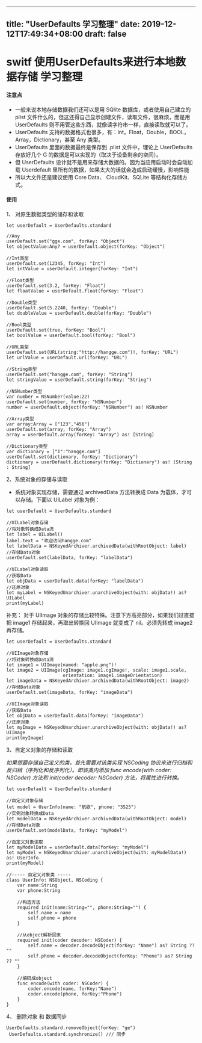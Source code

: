 

---
title: "UserDefaults 学习整理"
date: 2019-12-12T17:49:34+08:00
draft: false
---

#  switf 使用UserDefaults来进行本地数据存储 学习整理

#### 注意点
* 一般来说本地存储数据我们还可以是用 SQlite 数据库，或者使用自己建立的 plist 文件什么的，但这还得自己显示创建文件，读取文件，很麻烦，而是用 UserDefaults 则不用管这些东西，就像读字符串一样，直接读取就可以了。
* UserDefaults 支持的数据格式也很多，有：Int，Float，Double，BOOL，Array，Dictionary，甚至 Any 类型。
* UserDefaults 里面的数据最终是保存到 .plist 文件中，理论上 UserDefaults 存放好几个 G 的数据是可以实现的（取决于设备剩余的空间）。
* 但 UserDefaults 设计就不是用来存储大数据的。因为当应用启动时会自动加载 Userdefault 里所有的数据，如果太大的话就会造成启动缓慢，影响性能
* 所以大文件还是建议使用 Core Data、 CloudKit、SQLite 等结构化存储方式。

#### 使用
 1、 对原生数据类型的储存和读取
 
```
let userDefault = UserDefaults.standard
 
//Any
userDefault.set("gge.com", forKey: "Object")
let objectValue:Any? = userDefault.object(forKey: "Object")
 
//Int类型
userDefault.set(12345, forKey: "Int")
let intValue = userDefault.integer(forKey: "Int")
 
//Float类型
userDefault.set(3.2, forKey: "Float")
let floatValue = userDefault.float(forKey: "Float")
 
//Double类型
userDefault.set(5.2240, forKey: "Double")
let doubleValue = userDefault.double(forKey: "Double")
 
//Bool类型
userDefault.set(true, forKey: "Bool")
let boolValue = userDefault.bool(forKey: "Bool")
 
//URL类型
userDefault.set(URL(string:"http://hangge.com")!, forKey: "URL")
let urlValue = userDefault.url(forKey: "URL")
 
//String类型
userDefault.set("hangge.com", forKey: "String")
let stringValue = userDefault.string(forKey: "String")
 
//NSNumber类型
var number = NSNumber(value:22)
userDefault.set(number, forKey: "NSNumber")
number = userDefault.object(forKey: "NSNumber") as! NSNumber
 
//Array类型
var array:Array = ["123","456"]
userDefault.set(array, forKey: "Array")
array = userDefault.array(forKey: "Array") as! [String]
 
//Dictionary类型
var dictionary = ["1":"hangge.com"]
userDefault.set(dictionary, forKey: "Dictionary")
dictionary = userDefault.dictionary(forKey: "Dictionary") as! [String : String]
```

2、系统对象的存储与读取
* 系统对象实现存储，需要通过 archivedData 方法转换成 Data 为载体，才可以存储。下面以 UILabel 对象为例：

```
let userDefault = UserDefaults.standard
 
//UILabel对象存储
//将对象转换成Data流
let label = UILabel()
label.text = "欢迎访问hangge.com"
let labelData = NSKeyedArchiver.archivedData(withRootObject: label)
//存储Data对象
userDefault.set(labelData, forKey: "labelData")
 
//UILabel对象读取
//获取Data
let objData = userDefault.data(forKey: "labelData")
//还原对象
let myLabel = NSKeyedUnarchiver.unarchiveObject(with: objData!) as? UILabel
print(myLabel)
```
补充： 
对于 UIImage 对象的存储比较特殊。注意下方高亮部分，如果我们过直接把 image1 存储起来，再取出转换回 UIImage 就变成了 nil。必须先转成 image2 再存储。

```
let userDefault = UserDefaults.standard
 
//UIImage对象存储
//将对象转换成Data流
let image1 = UIImage(named: "apple.png")!
let image2 = UIImage(cgImage: image1.cgImage!, scale: image1.scale,
                     orientation: image1.imageOrientation)
let imageData = NSKeyedArchiver.archivedData(withRootObject: image2)
//存储Data对象
userDefault.set(imageData, forKey: "imageData")
 
//UIImage对象读取
//获取Data
let objData = userDefault.data(forKey: "imageData")
//还原对象
let myImage = NSKeyedUnarchiver.unarchiveObject(with: objData!) as? UIImage
print(myImage)
```
3、自定义对象的存储和读取

*如果想要存储自己定义的类，首先需要对该类实现 NSCoding 协议来进行归档和反归档（序列化和反序列化）。即该类内添加 func encode(with coder: NSCoder) 方法和 init(coder decoder: NSCoder) 方法，将属性进行转换。*

```
let userDefault = UserDefaults.standard
 
//自定义对象存储
let model = UserInfo(name: "航歌", phone: "3525")
//实例对象转换成Data
let modelData = NSKeyedArchiver.archivedData(withRootObject: model)
//存储Data对象
userDefault.set(modelData, forKey: "myModel")
 
//自定义对象读取
let myModelData = userDefault.data(forKey: "myModel")
let myModel = NSKeyedUnarchiver.unarchiveObject(with: myModelData!) as! UserInfo
print(myModel)
 
//----- 自定义对象类 -----
class UserInfo: NSObject, NSCoding {
    var name:String
    var phone:String
     
    //构造方法
    required init(name:String="", phone:String="") {
        self.name = name
        self.phone = phone
    }
     
    //从object解析回来
    required init(coder decoder: NSCoder) {
        self.name = decoder.decodeObject(forKey: "Name") as? String ?? ""
        self.phone = decoder.decodeObject(forKey: "Phone") as? String ?? ""
    }
     
    //编码成object
    func encode(with coder: NSCoder) {
        coder.encode(name, forKey:"Name")
        coder.encode(phone, forKey:"Phone")
    }
}
```

4、 删除对象 和 数据同步
```
UserDefaults.standard.removeObject(forKey: "ge")
 UserDefaults.standard.synchronize() /// 同步
```